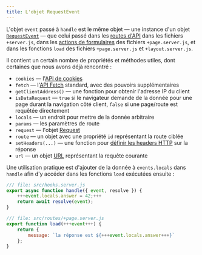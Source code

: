 ```yaml
---
title: L'objet RequestEvent
---
```


L'objet `event` passé à `handle` est le même objet — une instance d'un objet [`RequestEvent`](PUBLIC_KIT_SITE_URL/docs/types#public-types-requestevent) — que celui passé dans les [routes d'API](get-handlers) dans les fichiers `+server.js`, dans les [actions de formulaires](the-form-element) des fichiers `+page.server.js`, et dans les fonctions `load` des fichiers `+page.server.js` et `+layout.server.js`.

Il contient un certain nombre de propriétés et méthodes utiles, dont certaines que nous avons déjà rencontré :

* `cookies` — l'[API de cookies](cookies)
* `fetch` — l'[API Fetch](https://developer.mozilla.org/fr/docs/Web/API/Fetch_API) standard, avec des pouvoirs supplémentaires
* `getClientAddress()` — une fonction pour obtenir l'adresse IP du client
* `isDataRequest` — `true` si le navigateur demande de la donnée pour une page durant la navigation côté client, `false` si une page/route est requêtée directement
* `locals` — un endroit pour mettre de la donnée arbitraire
* `params` — les paramètres de route
* `request` — l'objet [Request](https://developer.mozilla.org/fr/docs/Web/API/Request)
* `route` — un objet avec une propriété `id` représentant la route ciblée
* `setHeaders(...)` — une fonction pour [définir les headers HTTP](headers) sur la réponse
* `url` — un objet [URL](https://developer.mozilla.org/fr/docs/Web/API/URL) représentant la requête courante

Une utilisation pratique est d'ajouter de la donnée à `events.locals` dans `handle` afin d'y accéder dans les fonctions `load` exécutées ensuite :

```js
/// file: src/hooks.server.js
export async function handle({ event, resolve }) {
	+++event.locals.answer = 42;+++
	return await resolve(event);
}
```

```js
/// file: src/routes/+page.server.js
export function load(+++event+++) {
	return {
		message: `la réponse est ${+++event.locals.answer+++}`
	};
}
```


